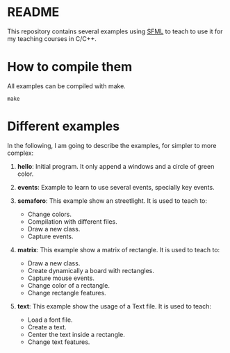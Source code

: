 # README

This repository contains several examples using [SFML](https://www.sfml-dev.org/) to teach to use it for 
my teaching courses in C/C++.

# How to compile them

All examples can  be compiled with make. 

``
make
``

# Different examples

In the following, I am going to describe the examples, for simpler to more complex:

1. **hello**: Initial program. It only append a windows and a circle of green
color.

1. **events**: Example to learn to use several events, specially key events.

1. **semaforo**: This example show an streetlight. It is used to teach to:

   - Change colors.
   - Compilation with different files.
   - Draw a new class.
   - Capture events. 
  
1. **matrix**: This example show a matrix of rectangle. It is used to teach to:

   - Draw a new class.
   - Create dynamically a board with rectangles.
   - Capture mouse events.
   - Change color of a rectangle.
   - Change rectangle features.
  
1. **text**: This example show the usage of a Text file. It is used to teach:
 
   - Load a font file.
   - Create a text.
   - Center the text inside a rectangle.
   - Change text features.
